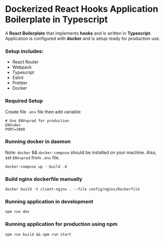 # Dockerized React Hooks Application Boilerplate in Typescript

A **React Boilerplate** that implements **hooks** and is written in **Typescript**.
Application is configured with **docker** and is setup ready for production use.

### Setup includes:

- React Router
- Webpack
- Typescript
- Eslint
- Prettier
- Docker

### Required Setup

Create file `.env` file then add variable:

```
# Use ENV=prod for production
ENV=dev
PORT=3000
```

### Running docker in daemon

Note: `docker` && `docker-compose` should be installed on your machine.
Also, set `ENV=prod` from `.env` file.

```
docker-compose up --build -d
```

### Build nginx dockerfile manually

```
docker build -t client-nginx . --file config/nginx/Dockerfile
```

### Running application in development

```
npm run dev
```

### Running application for production using npm

```
npm run build && npm run start
```
